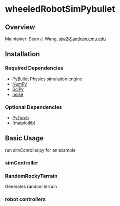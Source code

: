 # wheeledRobotSimPybullet
## Overview
Maintainer: Sean J. Wang, sjw2@andrew.cmu.edu
## Installation
### Required Dependencies
- [PyBullet](pybullet.org) Physics simulation engine
- [NumPy](numpy.org)
- [SciPy](scipy.org)
- [noise](pypi.org/project/noise)
### Optional Dependencies
- [PyTorch](pytorch.org)
- [matplotlib]
## Basic Usage
run simConroller.py for an example
### simController
### RandomRockyTerrain
Generates random terrain
### robot controllers